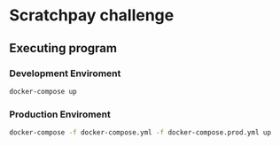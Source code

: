 # Scratchpay challenge

## Executing program

### Development Enviroment

```bash
docker-compose up
```

### Production Enviroment

```bash
docker-compose -f docker-compose.yml -f docker-compose.prod.yml up
```